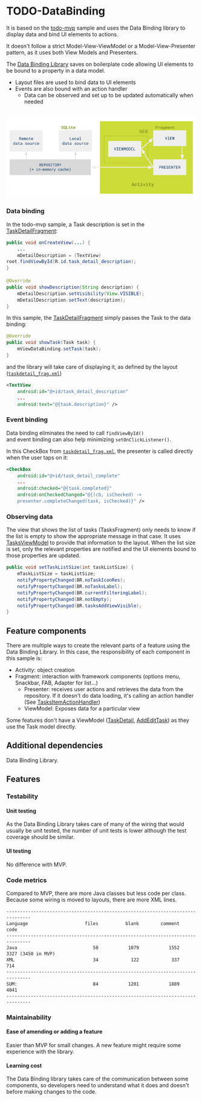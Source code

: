 # TODO-DataBinding

It is based on the [todo-mvp](https://github.com/googlesamples/android-architecture/tree/todo-mvp/todoapp) sample and uses the Data Binding library to display data and bind UI elements to actions.

It doesn't follow a strict Model-View-ViewModel or a Model-View-Presenter
pattern, as it uses both View Models and Presenters.

The [Data Binding Library](http://developer.android.com/tools/data-binding/guide.html#data_objects) saves on boilerplate code allowing UI elements to be bound to a property in a
data model.

* Layout files are used to bind data to UI elements
* Events are also bound with an action handler
    * Data can be observed and set up to be updated automatically when needed

​	 ![mvp-databinding](mvp-databinding.png )



### Data binding

In the todo-mvp sample, a Task description is set in the [TaskDetailFragment](https://github.com/googlesamples/android-architecture/blob/todo-mvp/todoapp/app/src/main/java/com/example/android/architecture/blueprints/todoapp/taskdetail/TaskDetailFragment.java):


```java
public void onCreateView(...) {
    ...
    mDetailDescription = (TextView)
root.findViewById(R.id.task_detail_description);
}

@Override
public void showDescription(String description) {
    mDetailDescription.setVisibility(View.VISIBLE);
    mDetailDescription.setText(description);
}
```
In this sample, the [TaskDetailFragment](https://github.com/googlesamples/android-architecture/blob/todo-databinding/todoapp/app/src/main/java/com/example/android/architecture/blueprints/todoapp/taskdetail/TaskDetailFragment.java) simply passes the Task to the data binding:


```java
@Override
public void showTask(Task task) {
    mViewDataBinding.setTask(task);
}
```
and the library will take care of displaying it, as defined by the layout (<code>[taskdetail\_frag.xml](https://github.com/googlesamples/android-architecture/blob/todo-databinding/todoapp/app/src/main/res/layout/taskdetail_frag.xml)</code>)


```xml
<TextView
    android:id="@+id/task_detail_description"
    ...
    android:text="@{task.description}" />
```
### Event binding

Data binding eliminates the need to call <code>findViewById() </code>and event binding can also help minimizing <code>setOnClickListener()</code>.

In this CheckBox from <code>[taskdetail\_frag.xml](https://github.com/googlesamples/android-architecture/blob/todo-databinding/todoapp/app/src/main/res/layout/taskdetail_frag.xml)</code>, the presenter is called directly when the user taps on it:


```xml
<CheckBox
    android:id="@+id/task_detail_complete"
    ...
    android:checked="@{task.completed}"
    android:onCheckedChanged="@{(cb, isChecked) ->
    presenter.completeChanged(task, isChecked)}" />
```
### Observing data

The view that shows the list of tasks (TasksFragment) only needs to know if the
list is empty to show the appropriate message in that case. It uses [TasksViewModel](https://github.com/googlesamples/android-architecture/blob/todo-databinding/todoapp/app/src/main/java/com/example/android/architecture/blueprints/todoapp/tasks/TasksViewModel.java) to provide that information to the layout. When the list size is set, only the
relevant properties are notified and the UI elements bound to those properties
are updated.


```java
public void setTaskListSize(int taskListSize) {
    mTaskListSize = taskListSize;
    notifyPropertyChanged(BR.noTaskIconRes);
    notifyPropertyChanged(BR.noTasksLabel);
    notifyPropertyChanged(BR.currentFilteringLabel);
    notifyPropertyChanged(BR.notEmpty);
    notifyPropertyChanged(BR.tasksAddViewVisible);
}
```
## Feature components

There are multiple ways to create the relevant parts of a feature using the
Data Binding Library. In this case, the responsibility of each component in
this sample is:

* Activity: object creation
* Fragment: interaction with framework components (options menu, Snackbar, FAB,
    Adapter for list…)
    * Presenter: receives user actions and retrieves the data from the repository. If
      it doesn't do data loading, it's calling an action handler (See [TasksItemActionHandler](https://github.com/googlesamples/android-architecture/blob/todo-databinding/todoapp/app/src/main/java/com/example/android/architecture/blueprints/todoapp/tasks/TasksItemActionHandler.java))
    * ViewModel: Exposes data for a particular view

Some features don't have a ViewModel ([TaskDetail](https://github.com/googlesamples/android-architecture/blob/todo-databinding/todoapp/app/src/main/java/com/example/android/architecture/blueprints/todoapp/taskdetail), [AddEditTask](https://github.com/googlesamples/android-architecture/blob/todo-databinding/todoapp/app/src/main/java/com/example/android/architecture/blueprints/todoapp/addedittask)) as they use the Task model directly.

## Additional dependencies

Data Binding Library.

## Features

### Testability

#### Unit testing

As the Data Binding Library takes care of many of the wiring that would usually
be unit tested, the number of unit tests is lower although the  test coverage
should be similar.

#### UI testing

No difference with MVP.

### Code metrics

Compared to MVP, there are more Java classes but less code per class. Because
some wiring is moved to layouts, there are more XML lines.


```
-------------------------------------------------------------------------------
Language                     files          blank        comment           code
-------------------------------------------------------------------------------
Java                            50           1079           1552           3327 (3450 in MVP)
XML                             34            122            337            714
-------------------------------------------------------------------------------
SUM:                            84           1201           1889           4041
-------------------------------------------------------------------------------
```
### Maintainability

#### Ease of amending or adding a feature

Easier than MVP for small changes. A new feature might require some experience
with the library.

#### Learning cost

The Data Binding library takes care of the communication between some
components, so developers need to understand what it does and doesn't before
making changes to the code.

